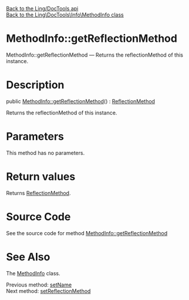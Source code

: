 [Back to the Ling/DocTools api](https://github.com/lingtalfi/DocTools/blob/master/doc/api/Ling/DocTools.md)<br>
[Back to the Ling\DocTools\Info\MethodInfo class](https://github.com/lingtalfi/DocTools/blob/master/doc/api/Ling/DocTools/Info/MethodInfo.md)


MethodInfo::getReflectionMethod
================



MethodInfo::getReflectionMethod — Returns the reflectionMethod of this instance.




Description
================


public [MethodInfo::getReflectionMethod](https://github.com/lingtalfi/DocTools/blob/master/doc/api/Ling/DocTools/Info/MethodInfo/getReflectionMethod.md)() : [ReflectionMethod](http://php.net/manual/en/class.reflectionmethod.php)




Returns the reflectionMethod of this instance.




Parameters
================

This method has no parameters.


Return values
================

Returns [ReflectionMethod](http://php.net/manual/en/class.reflectionmethod.php).








Source Code
===========
See the source code for method [MethodInfo::getReflectionMethod](https://github.com/lingtalfi/DocTools/blob/master/Info/MethodInfo.php#L201-L204)


See Also
================

The [MethodInfo](https://github.com/lingtalfi/DocTools/blob/master/doc/api/Ling/DocTools/Info/MethodInfo.md) class.

Previous method: [setName](https://github.com/lingtalfi/DocTools/blob/master/doc/api/Ling/DocTools/Info/MethodInfo/setName.md)<br>Next method: [setReflectionMethod](https://github.com/lingtalfi/DocTools/blob/master/doc/api/Ling/DocTools/Info/MethodInfo/setReflectionMethod.md)<br>

